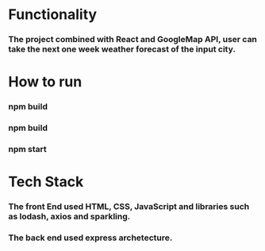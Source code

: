 # Functionality
### The project combined with React and GoogleMap API, user can take the next one week weather forecast of the input city.
# How to run
### npm build
### npm build
### npm start
# Tech Stack
### The front End used HTML, CSS, JavaScript and libraries such as lodash, axios and sparkling.
### The back end used express archetecture.
